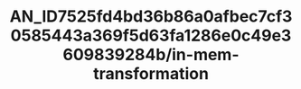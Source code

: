 ---  
schema: schema:AN_ID7525fd4bd36b86a0afbec7cf30585443a369f5d63fa1286e0c49e3609839284b/in-mem-transformation  
title: AN_ID7525fd4bd36b86a0afbec7cf30585443a369f5d63fa1286e0c49e3609839284b/in-mem-transformation  
organization: Sample Department  
notes: Used in 2 lineage(s)  
resources:  
  - name: AN_ID7525fd4bd36b86a0afbec7cf30585443a369f5d63fa1286e0c49e3609839284b/in-mem-transformation 
    url: in-mem://AN_ID7525fd4bd36b86a0afbec7cf30585443a369f5d63fa1286e0c49e3609839284b/in-mem-transformation 
    format : DataFrame  
license: None  
category:
  - Education  
maintainer: User  
maintainer_email: UserMail  
---